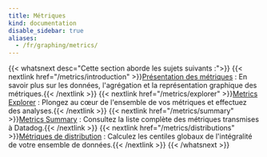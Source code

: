 ```yaml
---
title: Métriques
kind: documentation
disable_sidebar: true
aliases:
  - /fr/graphing/metrics/
---
```

{{< whatsnext desc="Cette section aborde les sujets suivants :">}}
    {{< nextlink href="/metrics/introduction" >}}<u>Présentation des métriques</u> : En savoir plus sur les données, l'agrégation et la représentation graphique des métriques.{{< /nextlink >}}
    {{< nextlink href="/metrics/explorer" >}}<u>Metrics Explorer</u> : Plongez au cœur de l'ensemble de vos métriques et effectuez des analyses.{{< /nextlink >}}
    {{< nextlink href="/metrics/summary" >}}<u>Metrics Summary</u> : Consultez la liste complète des métriques transmises à Datadog.{{< /nextlink >}}
    {{< nextlink href="/metrics/distributions" >}}<u>Métriques de distribution</u> : Calculez les centiles globaux de l'intégralité de votre ensemble de données.{{< /nextlink >}}
{{< /whatsnext >}}